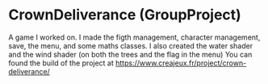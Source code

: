 # CrownDeliverance (GroupProject)
A game I worked on. I made the figth management, character management, save, the menu, and some maths classes. I also created the water shader and the wind shader (on both the trees and the flag in the menu)
You can found the build of the project at https://www.creajeux.fr/project/crown-deliverance/
